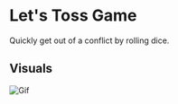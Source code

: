 # Let's Toss Game
Quickly get out of a conflict by rolling dice.

## Visuals

![Gif](https://github.com/Sakshi-ashe/Let-sTossGame/blob/main/let'sTossGame.gif?raw=true)

